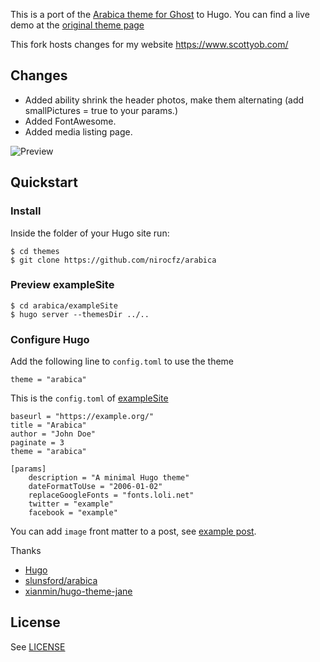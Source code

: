 This is a port of the [Arabica theme for Ghost](https://github.com/slunsford/arabica) to Hugo. You can find a live demo at the [original theme page](https://github.com/nirocfz/arabica)

This fork hosts changes for my website https://www.scottyob.com/

## Changes
- Added ability shrink the header photos, make them alternating (add smallPictures = true to your params.)
- Added FontAwesome.
- Added media listing page.

![Preview](https://raw.githubusercontent.com/nirocfz/arabica/master/images/screenshot.png)

## Quickstart

### Install

Inside the folder of your Hugo site run:

```
$ cd themes
$ git clone https://github.com/nirocfz/arabica
```

### Preview exampleSite

```
$ cd arabica/exampleSite
$ hugo server --themesDir ../..
```

### Configure Hugo

Add the following line to `config.toml` to use the theme

```
theme = "arabica"
```

This is the `config.toml` of [exampleSite](/exampleSite)

```
baseurl = "https://example.org/"
title = "Arabica"
author = "John Doe"
paginate = 3
theme = "arabica"

[params]
    description = "A minimal Hugo theme"
    dateFormatToUse = "2006-01-02"
    replaceGoogleFonts = "fonts.loli.net"
    twitter = "example"
    facebook = "example"
```

You can add `image` front matter to a post, see [example post](https://github.com/nirocfz/arabica/blob/master/exampleSite/content/post/creating-a-new-theme.md).

Thanks

* [Hugo](https://gohugo.io/)
* [slunsford/arabica](https://github.com/slunsford/arabica)
* [xianmin/hugo-theme-jane](https://github.com/xianmin/hugo-theme-jane)

## License

See [LICENSE](https://github.com/nirocfz/arabica/blob/master/LICENSE)
